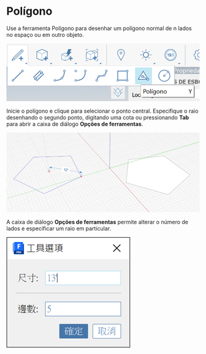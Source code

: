 # Polígono

Use a ferramenta Polígono para desenhar um polígono normal de n lados no espaço ou em outro objeto.

![](<../.gitbook/assets/image (9) (1).png>)

Inicie o polígono e clique para selecionar o ponto central. Especifique o raio desenhando o segundo ponto, digitando uma cota ou pressionando **Tab** para abrir a caixa de diálogo **Opções de ferramentas**.

![](<../.gitbook/assets/image (7) (1).png>)

A caixa de diálogo **Opções de ferramentas** permite alterar o número de lados e especificar um raio em particular.

![](<../.gitbook/assets/image (13) (1).png>)
